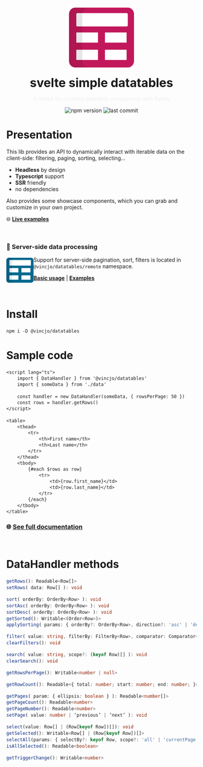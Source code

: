 <div align="center">
    <img align="center" src="./static/logo.svg" alt="logo" width="172"/>
    <p align="center">
        <h1 align="center" style="font-size:32px;margin:0;border:none;">svelte simple datatables</h1>
        <p style="color:#eee">A toolkit for creating datatable components with Svelte</p>
        <img src="https://img.shields.io/npm/v/@vincjo/datatables?color=%23c2185b" alt="npm version"/>
        <img src="https://img.shields.io/github/license/vincjo/datatables?color=c2185b" alt="last commit"/>
    </p>
</div>

# Presentation

This lib provides an API to dynamically interact with iterable data on the client-side: filtering, paging, sorting, selecting...

-   **Headless** by design <br>
-   **Typescript** support <br>
-   **SSR** friendly
-   no dependencies

Also provides some showcase components, which you can grab and customize in your own project.


:globe_with_meridians: **[Live examples](https://vincjo.fr/datatables/examples)**

<br>

###  :satellite: Server-side data processing

<img src="./static/logo-remote.svg" alt="logo" align="left" width="72"/>

Support for server-side pagination, sort, filters is located in `@vincjo/datatables/remote` namespace.

**[Basic usage](https://vincjo.fr/datatables/remote/basic-usage)** | **[Examples](https://vincjo.fr/datatables/remote/basic-usage)**





<br>

# Install

```apache
npm i -D @vincjo/datatables
```


# Sample code

```svelte
<script lang="ts">
    import { DataHandler } from '@vincjo/datatables'
    import { someData } from './data'

    const handler = new DataHandler(someData, { rowsPerPage: 50 })
    const rows = handler.getRows()
</script>

<table>
    <thead>
        <tr>
            <th>First name</th>
            <th>Last name</th>
        </tr>
    </thead>
    <tbody>
        {#each $rows as row}
            <tr>
                <td>{row.first_name}</td>
                <td>{row.last_name}</td>
            </tr>
        {/each}
    </tbody>
</table>
```

### :globe_with_meridians: [See full documentation](https://vincjo.fr/datatables)

<br>

# DataHandler methods

```ts
getRows(): Readable<Row[]>
setRows( data: Row[] ): void
```

```ts
sort( orderBy: OrderBy<Row> ): void
sortAsc( orderBy: OrderBy<Row> ): void
sortDesc( orderBy: OrderBy<Row> ): void
getSorted(): Writable<(Order<Row>)>
applySorting( params: { orderBy?: OrderBy<Row>, direction?: 'asc' | 'desc'} = null ): void
```

```ts
filter( value: string, filterBy: FilterBy<Row>, comparator: Comparator<Row> ): void
clearFilters(): void
```

```ts
search( value: string, scope?: (keyof Row)[] ): void
clearSearch(): void
```

```ts
getRowsPerPage(): Writable<number | null>
```

```ts
getRowCount(): Readable<{ total: number; start: number; end: number; }>
```

```ts
getPages( param: { ellipsis: boolean } ): Readable<number[]>
getPageCount(): Readable<number>
getPageNumber(): Readable<number>
setPage( value: number | ‘previous’ | ‘next’ ): void
```

```ts
select(value: Row[] | (Row[keyof Row])[]): void
getSelected(): Writable<Row[] | (Row[keyof Row])[]>
selectAll(params: { selectBy?: keyof Row, scope?: 'all' | 'currentPage' } = { scope: 'all' }): void
isAllSelected(): Readable<boolean>
```

```ts
getTriggerChange(): Writable<number>
```
